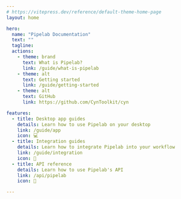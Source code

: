 ```yaml
---
# https://vitepress.dev/reference/default-theme-home-page
layout: home

hero:
  name: "Pipelab Documentation"
  text: ""
  tagline:
  actions:
    - theme: brand
      text: What is Pipelab?
      link: /guide/what-is-pipelab
    - theme: alt
      text: Getting started
      link: /guide/getting-started
    - theme: alt
      text: GitHub
      link: https://github.com/CynToolkit/cyn

features:
  - title: Desktop app guides
    details: Learn how to use Pipelab on your desktop
    link: /guide/app
    icon: 💻
  - title: Integration guides
    details: Learn how to integrate Pipelab into your workflow
    link: /guide/integration
    icon: 🔌
  - title: API reference
    details: Learn how to use Pipelab's API
    link: /api/pipelab
    icon: 📖

---
```


